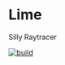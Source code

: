 # Lime

Silly Raytracer

[![build](https://github.com/Froxwin/Lime/actions/workflows/haskell.yml/badge.svg)](https://github.com/Froxwin/Lime/actions/workflows/haskell.yml)
